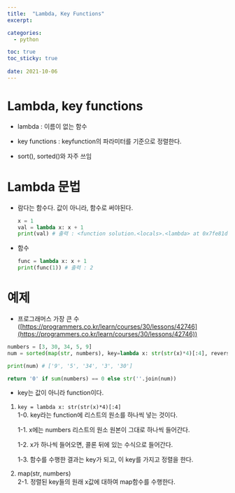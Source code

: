 ```yaml
---
title:  "Lambda, Key Functions"
excerpt:

categories:
  - python

toc: true
toc_sticky: true
 
date: 2021-10-06
---
```


# Lambda, key functions

-   lambda : 이름이 없는 함수
    
-   key functions : keyfunction의 파라미터를 기준으로 정렬한다.
    
-   sort(), sorted()와 자주 쓰임
    

# Lambda 문법

-   람다는 함수다. 값이 아니라, 함수로 써야된다.
    
    ```python
    x = 1
    val = lambda x: x + 1
    print(val) # 출력 : <function solution.<locals>.<lambda> at 0x7fe81d0cf670>
    ```
    
-   함수
    
    ```python
    func = lambda x: x + 1
    print(func(1)) # 출력 : 2
    ```
    

# 예제

-   프로그래머스 가장 큰 수 ([https://programmers.co.kr/learn/courses/30/lessons/42746](https://programmers.co.kr/learn/courses/30/lessons/42746))

```python
numbers = [3, 30, 34, 5, 9]
num = sorted(map(str, numbers), key=lambda x: str(str(x)*4)[:4], reverse=True)

print(num) # ['9', '5', '34', '3', '30']

return '0' if sum(numbers) == 0 else str(''.join(num))
```

-   key는 값이 아니라 function이다.

1.  `key = lambda x: str(str(x)*4)[:4]`  
    1-0. key라는 function에 리스트의 원소를 하나씩 넣는 것이다.
    
    1-1. x에는 numbers 리스트의 원소 원본이 그대로 하나씩 들어간다.
    
    1-2. x가 하나씩 들어오면, 콜론 뒤에 있는 수식으로 들어간다.
    
    1-3. 함수를 수행한 결과는 key가 되고, 이 key를 가지고 정렬을 한다.
    
2.  map(str, numbers)  
    2-1. 정렬된 key들의 원래 x값에 대하여 map함수를 수행한다.